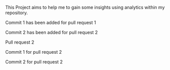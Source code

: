 This Project aims to help me to gain some insights using analytics within my repository.

Commit 1 has been added for pull request 1

Commit 2 has been added for pull request 2

Pull request 2

Commit 1 for pull request 2

Commit 2 for pull request 2


